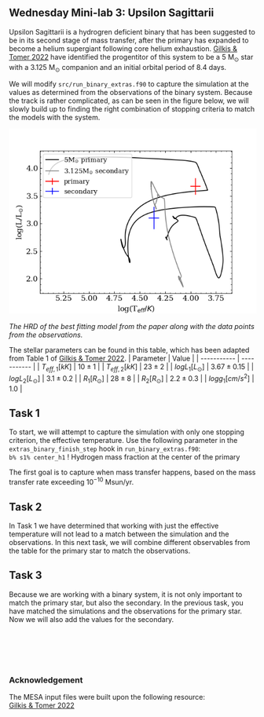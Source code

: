 ## Wednesday Mini-lab 3: Upsilon Sagittarii 
Upsilon Sagittarii is a hydrogren deficient binary that has been suggested to be in its second stage of mass transfer, after the primary has expanded to become a helium supergiant following core helium exhaustion. [Gilkis & Tomer 2022](https://ui.adsabs.harvard.edu/abs/2023MNRAS.518.3541G/abstract) have identified the progentitor of this system to be a 5 M$_{\odot}$ star with a 3.125 M$_{\odot}$ companion and an initial orbital period of 8.4 days.

We will modify `src/run_binary_extras.f90` to capture the simulation at the values as determined from the observations of the binary system. Because the track is rather complicated, as can be seen in the figure below, we will slowly build up to finding the right combination of stopping criteria to match the models with the system.

![image](HRDUpsSag.png)

*The HRD of the best fitting model from the paper along with the data points from the observations.*

The stellar parameters can be found in this table, which has been adapted from Table 1 of [Gilkis & Tomer 2022](https://ui.adsabs.harvard.edu/abs/2023MNRAS.518.3541G/abstract).
| Parameter       | Value       |
| -----------     | ----------- |
| $T_{eff,1}[kK]$      | $10\pm1$       |
| $T_{eff,2}[kK]$      | $23\pm2$        |
| $logL_{1}[L_{\odot}]$    | $3.67\pm0.15$       |
| $logL_{2}[L_{\odot}]$    | $3.1\pm0.2$        |
| $R_{1}[R_{\odot}]$       | $28\pm8$       |
| $R_{2}[R_{\odot}]$       | $2.2\pm0.3$        |
| $logg_{1}[cm/s^{2}]$   | $1.0$            |


## Task 1
To start, we will attempt to capture the simulation with only one stopping criterion, the effective temperature.
Use the following parameter in the `extras_binary_finish_step` hook in `run_binary_extras.f90`:  
`b% s1% center_h1` ! Hydrogen mass fraction at the center of the primary

The first goal is to capture when mass transfer happens, based on the mass transfer rate exceeding $10^{-10}$ Msun/yr.
## Task 2
In Task 1 we have determined that working with just the effective temperature will not lead to a match between the simulation and the observations. In this next task, we will combine different observables from the table for the primary star to match the observations.
## Task 3
Because we are working with a binary system, it is not only important to match the primary star, but also the secondary. In the previous task, you have matched the simulations and the observations for the primary star. Now we will also add the values for the secondary.


<br><br><br><br>
### Acknowledgement
The MESA input files were built upon the following resource:  
[Gilkis & Tomer 2022](https://ui.adsabs.harvard.edu/abs/2023MNRAS.518.3541G/abstract)
